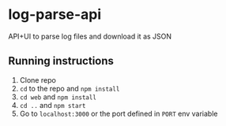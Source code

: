 # log-parse-api

API+UI to parse log files and download it as JSON

## Running instructions
1. Clone repo
2. `cd` to the repo and `npm install`
3. `cd web` and `npm install`
4. `cd ..` and `npm start`
5. Go to `localhost:3000` or the port defined in `PORT` env variable
